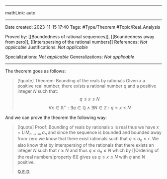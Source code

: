 
---

mathLink: auto

---
Date created: 2023-11-15 17:40
Tags: #Type/Theorem  #Topic/Real_Analysis 

Proved by: [[Boundedness of rational sequences]], [[Boundedness away from zero]], [[Interspersing of the rational numbers]]
References: _Not applicable_
Justifications: _Not applicable_

Specializations: _Not applicable_
Generalizations: _Not applicable_

---  

The theorem goes as follows:

> [!quote] Theorem: Bounding of the reals by rationals
> Given $x$ a positive real number, there exists a rational number $q$ and a positive integer $N$ such that: $$q\leq x\leq N$$ $$\forall x\in \mathbb R^{+}:\exists q\in \mathbb Q \land \exists N\in \mathbb Z:q\leq x\leq N$$

And we can prove the theorem the following way: 

>[!quote] Proof: Bounding of reals by rationals
> $x$ is real thus we have $x=\text{LIM}_{n\rightarrow\infty}\;a_n$  and since the sequence is bounded and bounded away from zero we know that there exist rationals such that $q\leq a_n\leq r$. We also know that by interspersing of the rationals that there exists an integer $N$ such that $r\geq N$ and thus $q\leq a_n\leq N$ which by [[Ordering of the real numbers|property 6]] gives us $q\leq x\leq N$ with $q$ and $N$ positive.
> 
> **Q.E.D.**


